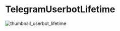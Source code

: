 # TelegramUserbotLifetime
 
 
 ![thumbnail_userbot_lifetime](https://github.com/azkadev/products_telegram_userbot_lifetime/assets/82513502/2b5cff82-34f8-42f7-8b44-bf2ff722e269)

 
